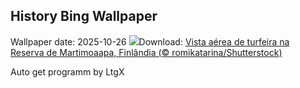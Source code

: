 ## History Bing Wallpaper
Wallpaper date: 2025-10-26
![](https://www.bing.com/th?id=OHR.MartimoaapaFinland_PT-BR1421304664_UHD.jpg&w=1000)Download: [Vista aérea de turfeira na Reserva de Martimoaapa, Finlândia (© romikatarina/Shutterstock)](https://www.bing.com/th?id=OHR.MartimoaapaFinland_PT-BR1421304664_UHD.jpg)

Auto get programm by LtgX
